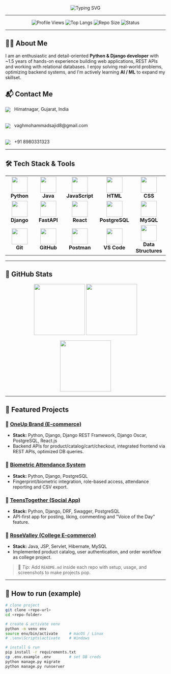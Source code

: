 <!-- ========================== HEADER - Typing SVG & Badges ========================== -->
<!-- Typing SVG Banner -->
<p align="center">
  <img src="https://readme-typing-svg.herokuapp.com?font=Fira+Code&size=25&duration=3000&pause=1000&color=00BFFF&center=true&vCenter=true&width=600&lines=Hi%2C+I'm+Mohammad+Sajid+👋;Python+Developer+💻;Backend+Enthusiast+🚀;Aspiring+AI%2FML+Learner+🤖" alt="Typing SVG" />
</p>

---

<!-- Badges -->
<p align="center">
  <img src="https://komarev.com/ghpvc/?username=VaghMohammadSajid&label=Profile%20Views&color=0e75b6&style=for-the-badge" alt="Profile Views" />
  <img src="https://img.shields.io/github/languages/top/VaghMohammadSajid/OneupBrand_Project-Admin_panel-?color=blueviolet&style=for-the-badge" alt="Top Langs" />
  <img src="https://img.shields.io/github/repo-size/VaghMohammadSajid/OneupBrand_Project-Admin_panel-?color=informational&style=for-the-badge" alt="Repo Size" />
  <img src="https://img.shields.io/badge/Looking%20for%20Opportunities-Open-brightgreen?style=for-the-badge" alt="Status" />
</p>

---

## 👨‍💻 About Me
I am an enthusiastic and detail-oriented **Python & Django developer** with ~1.5 years of hands-on experience building web applications, REST APIs and working with relational databases. I enjoy solving real-world problems, optimizing backend systems, and I'm actively learning **AI / ML** to expand my skillset.

## 📬 Contact Me  

<p align="left" style="display: flex; flex-direction: column; gap: 8px;">
  <span>
    <img src="https://img.icons8.com/fluency-systems-filled/20/fa314a/marker.png" 
         style="vertical-align: middle; margin-right: 8px;"/> 
    Himatnagar, Gujarat, India
  </span><br/>
  <span>
    <img src="https://img.icons8.com/fluency-systems-filled/20/4caf50/new-post.png" 
         style="vertical-align: middle; margin-right: 8px;"/> 
    vaghmohammadsajid8@gmail.com
  </span><br/>
  <span>
    <img src="https://img.icons8.com/fluency-systems-filled/20/1DA1F2/phone.png" 
         style="vertical-align: middle; margin-right: 8px;"/> 
    +91 8980331323
  </span>
</p>

---

## 🛠 Tech Stack & Tools  

<table align="center">
  <tr>
    <td align="center" width="100">
      <img src="https://skillicons.dev/icons?i=python" width="50"/><br/>
      <b>Python</b>
    </td>
    <td align="center" width="100">
      <img src="https://skillicons.dev/icons?i=java" width="50"/><br/>
      <b>Java</b>
    </td>
    <td align="center" width="100">
      <img src="https://skillicons.dev/icons?i=javascript" width="50"/><br/>
      <b>JavaScript</b>
    </td>
    <td align="center" width="100">
      <img src="https://skillicons.dev/icons?i=html" width="50"/><br/>
      <b>HTML</b>
    </td>
    <td align="center" width="100">
      <img src="https://skillicons.dev/icons?i=css" width="50"/><br/>
      <b>CSS</b>
    </td>
  </tr>
  <tr>
    <td align="center" width="100">
      <img src="https://skillicons.dev/icons?i=django" width="50"/><br/>
      <b>Django</b>
    </td>
    <td align="center" width="100">
      <img src="https://skillicons.dev/icons?i=fastapi" width="50"/><br/>
      <b>FastAPI</b>
    </td>
    <td align="center" width="100">
      <img src="https://skillicons.dev/icons?i=react" width="50"/><br/>
      <b>React</b>
    </td>
    <td align="center" width="100">
      <img src="https://skillicons.dev/icons?i=postgresql" width="50"/><br/>
      <b>PostgreSQL</b>
    </td>
    <td align="center" width="100">
      <img src="https://skillicons.dev/icons?i=mysql" width="50"/><br/>
      <b>MySQL</b>
    </td>
  </tr>
  <tr>
    <td align="center" width="100">
      <img src="https://skillicons.dev/icons?i=git" width="50"/><br/>
      <b>Git</b>
    </td>
    <td align="center" width="100">
      <img src="https://skillicons.dev/icons?i=github" width="50"/><br/>
      <b>GitHub</b>
    </td>
    <td align="center" width="100">
      <img src="https://skillicons.dev/icons?i=postman" width="50"/><br/>
      <b>Postman</b>
    </td>
    <td align="center" width="100">
      <img src="https://skillicons.dev/icons?i=vscode" width="50"/><br/>
      <b>VS Code</b>
    </td>
    <td align="center" width="100">
      <img src="https://cdn-icons-png.flaticon.com/512/2721/2721296.png" width="50"/><br/>
      <b>Data Structures</b>
    </td>
  </tr>
</table>

---

## 🌟 GitHub Stats

<p align="center">
  <img src="https://github-readme-stats.vercel.app/api?username=VaghMohammadSajid&show_icons=true&theme=tokyonight&hide_border=true" height="160" />
  <img src="https://github-readme-stats.vercel.app/api/top-langs/?username=VaghMohammadSajid&layout=compact&theme=tokyonight&hide_border=true" height="160" />
</p>

<p align="center">
  <img src="https://streak-stats.demolab.com?user=VaghMohammadSajid&theme=tokyonight&hide_border=true" height="160" />
</p>

---

## 📁 Featured Projects

### 🔹 [OneUp Brand (E-commerce)](https://github.com/VaghMohammadSajid/OneupBrand_Project-Admin_panel-)
- **Stack:** Python, Django, Django REST Framework, Django Oscar, PostgreSQL, React.js  
- Backend APIs for product/catalog/cart/checkout, integrated frontend via REST APIs, optimized DB queries.

### 🔹 [Biometric Attendance System](https://github.com/VaghMohammadSajid/biometric_attendance)
- **Stack:** Python, Django, PostgreSQL  
- Fingerprint/biometric integration, role-based access, attendance reporting and CSV export.

### 🔹 [TeensTogether (Social App)](https://github.com/VaghMohammadSajid/teens_togather)
- **Stack:** Python, Django, DRF, Swagger, PostgreSQL  
- API-first app for posting, liking, commenting and "Voice of the Day" feature.

### 🔹 [RoseValley (College E-commerce)](https://github.com/VaghMohammadSajid/RoseVally_E_Commmerce)
- **Stack:** Java, JSP, Servlet, Hibernate, MySQL  
- Implemented product catalog, user authentication, and order workflow as college project.

> 📌 _Tip:_ Add `README.md` inside each repo with setup, usage, and screenshots to make projects pop.

---

## 🧭 How to run (example)
```bash
# clone project
git clone <repo-url>
cd <repo-folder>

# create & activate venv
python -m venv env
source env/bin/activate     # macOS / Linux
# .\env\Scripts\activate    # Windows

# install & run
pip install -r requirements.txt
cp .env.example .env        # set DB creds
python manage.py migrate
python manage.py runserver

